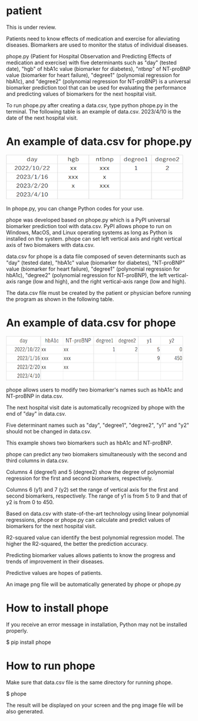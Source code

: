 # patient
This is under review.

Patients need to know effects of medication and exercise for alleviating diseases. 
Biomarkers are used to monitor the status of individual diseases.

phope.py (Patient for Hospital Observation and Predicting Effects of medication and exercise)
with five determinants such as "day" (tested date), "hgb" of hbA1c value (biomarker for diabetes), "ntbnp" of NT-proBNP value (biomarker for heart failure), "degree1" (polynomial regression for hbA1c), and "degree2" (polynomial regression for NT-proBNP) is a universal biomarker prediction tool that can be used for evaluating the performance and predicting values of biomarkers for the next hospital visit.

To run phope.py after creating a data.csv, type python phope.py in the terminal.
The following table is an example of data.csv. 
2023/4/10 is the date of the next hospital visit.

# An example of data.csv for phope.py
<img src="https://github.com/y-takefuji/patient/raw/main/datacsv.png" height=120 width=480>

In phope.py, you can change Python codes for your use.

phope was developed based on phope.py 
which is a PyPI universal biomarker prediction tool with data.csv. 
PyPI allows phope to run on Windows, MacOS, and Linux operating systems 
as long as Python is installed on the system. 
phope can set left vertical axis and right vertical axis of two biomakers with data.csv.

data.csv for phope is a data file composed of seven determinants such as "day" (tested date), "hbA1c" value (biomarker for diabetes), "NT-proBNP" value (biomarker for heart failure), "degree1" (polynomial regression for hbA1c), "degree2" (polynomial regression for NT-proBNP), the left vertical-axis range (low and high), and the right vertical-axis range (low and high).

The data.csv file must be created by the patient or physician before running the program as shown in the following table.

# An example of data.csv for phope
<img src="https://github.com/y-takefuji/patient/raw/main/fig.png" height=120 width=480>

phope allows users to modify two biomarker's names such as hbA1c and NT-proBNP in data.csv.

The next hospital visit date is automatically recognized by phope with the end of "day" 
in data.csv.

Five determinant names such as "day", "degree1", "degree2", 
"y1" and "y2" should not be changed in data.csv.

This example shows two biomarkers such as hbA1c and NT-proBNP. 

phope can predict any two biomakers simultaneously with the second and third columns in data.csv.

Columns 4 (degree1) and 5 (degree2) show the degree of polynomial regression for the first and second biomarkers, respectively.

Columns 6 (y1) and 7 (y2) set the range of vertical axis for the first and second biomarkers, respectively. The range of y1 is from 5 to 9 and that of y2 is from 0 to 450.

Based on data.csv with state-of-the-art technology using linear polynomial regressions, phope or phope.py can calculate and predict values of biomarkers for the next hospital visit.

R2-squared value can identify the best polynomial regression model. The higher the R2-squared, the better the prediction accuracy.

Predicting biomarker values allows patients to know the progress and trends of improvement in their diseases. 

Predictive values are hopes of patients.

An image png file will be automatically generated by phope or phope.py

# How to install phope
If you receive an error message in installation, Python may not be installed properly.

$ pip install phope

# How to run phope
Make sure that data.csv file is the same directory for running phope.

$ phope

The result will be displayed on your screen and the png image file will be also generated.
